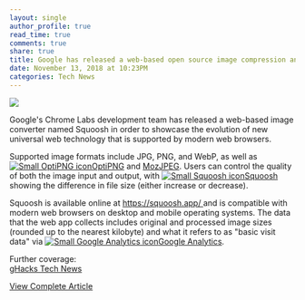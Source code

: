 ```yaml
---
layout: single
author_profile: true
read_time: true
comments: true
share: true
title: Google has released a web-based open source image compression and comparison tool
date: November 13, 2018 at 10:23PM
categories: Tech News
---
```

<img class="align-center" src="%20http://d2.alternativeto.net/dist/icons/optipng_10091.png?width=36&amp;height=36&amp;mode=crop&amp;upscale=false">
<p><p>Google's Chrome Labs development team has released a web-based image converter named Squoosh in order to showcase the evolution of new universal web technology that is supported by modern web browsers.</p>
<p>Supported image formats include JPG, PNG, and WebP, as well as <a href='//alternativeto.net/software/optipng/'><img alt='Small OptiPNG icon' class='mini-app-icon' src='//d2.alternativeto.net/dist/icons/optipng_10091.png?width=36&height=36&mode=crop&upscale=false' />OptiPNG</a> and <a href='//alternativeto.net/software/mozjpeg/'>MozJPEG</a>. Users can control the quality of both the image input and output, with <a href='//alternativeto.net/software/squoosh/'><img alt='Small Squoosh icon' class='mini-app-icon' src='//d2.alternativeto.net/dist/icons/squoosh_135273.png?width=36&height=36&mode=crop&upscale=false' />Squoosh</a> showing the difference in file size (either increase or decrease).</p>
<p>Squoosh is available online at <a href='https://squoosh.app/' rel='nofollow'>https://squoosh.app/ </a> and is compatible with modern web browsers on desktop and mobile operating systems. The data that the web app collects includes original and processed image sizes (rounded up to the nearest kilobyte) and what it refers to as &quot;basic visit data&quot; via <a href='//alternativeto.net/software/google-analytics/'><img alt='Small Google Analytics icon' class='mini-app-icon' src='//d2.alternativeto.net/dist/icons/google-analytics_86277.png?width=36&height=36&mode=crop&upscale=false' />Google Analytics</a>.</p>
<p>Further coverage:<br />
<a href="https://www.ghacks.net/2018/11/13/google-launches-advanced-online-image-converter-squoosh/" rel="nofollow">gHacks Tech News</a></p>
</p>
<a class="btn btn--info" href="https://alternativeto.net/news/2018/11/google-has-released-a-web-based-open-source-image-compression-and-comparison-tool">View Complete Article</a>